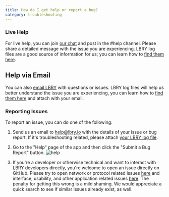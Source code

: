 ```yaml
---
title: How do I get help or report a bug?
category: troubleshooting
---
```


### Live Help

For live help, you can join [our chat](https://chat.lbry.io) and post in the #help channel. Please share a detailed message with the issue you are experiencing. LBRY log files are a good source of information for us; you can learn how to [find them here](https://lbry.io/faq/how-to-find-lbry-log-file).

## Help via Email

You can also [email LBRY](mailto:help@lbry.io) with questions or issues. LBRY log files will help us better understand the issue you are experiencing, you can learn how to [find them here](https://lbry.io/faq/how-to-find-lbry-log-file) and attach with your email.

### Reporting Issues

To report an issue, you can do one of the following:

1. Send us an email to [help@lbry.io](mailto:help@lbry.io) with the details of your issue or bug report. If it's troubleshooting related, please attach [your LBRY log file](https://lbry.io/faq/how-to-find-lbry-log-file).

<script>!function(e,o,n){window.HSCW=o,window.HS=n,n.beacon=n.beacon||{};var t=n.beacon;t.userConfig={},t.readyQueue=[],t.config=function(e){this.userConfig=e},t.ready=function(e){this.readyQueue.push(e)},o.config={docs:{enabled:!1,baseUrl:""},contact:{enabled:!0,formId:"8cb33eba-c927-11e8-ab20-0ee9bb0328ce"}};var r=e.getElementsByTagName("script")[0],c=e.createElement("script");c.type="text/javascript",c.async=!0,c.src="https://djtflbt20bdde.cloudfront.net/",r.parentNode.insertBefore(c,r)}(document,window.HSCW||{},window.HS||{});</script>

2. Go to the "Help" page of the app and then click the "Submit a Bug Report" button.
![help](https://spee.ch/8/Fix-broken.png)

3. If you're a developer or otherwise technical and want to interact with LBRY developers directly, you're welcome to open an issue directly on GitHub. Please try to open network or protocol related issues [here](https://github.com/lbryio/lbry/issues) and interface, usability, and other application related issues [here](https://github.com/lbryio/lbry-desktop/issues). The penalty for getting this wrong is a mild shaming. We would appreciate a quick search to see if similar issues already exist, as well.
